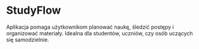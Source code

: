 # StudyFlow
Aplikacja pomaga użytkownikom planować naukę, śledzić postępy i organizować materiały. Idealna dla studentów, uczniów, czy osób uczących się samodzielnie.
